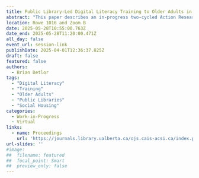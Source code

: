 ```yaml
---
title: Public Library-Led Digital Literacy Training to Older Adults in Social Housing 
abstract: "This paper describes an in-progress two-cycled Action Research investigation of public library-led digital literacy training to older adults in social housing. Prior to the first cycle, the digital literacy needs and training preferences of CityHousing Hamilton (CHH) older adults were identified. These findings were then used to design and evaluate an Android tablet training program delivered by Hamilton Public Library (HPL) to CHH older adults onsite at their CHH place of residence (Cycle One). Findings from Cycle One were then used to design and implement another iteration of onsite HPL-led tablet training to CHH seniors (Cycle Two)."
location: Rowe 1016 and Zoom B
date: 2025-05-28T10:55:00.763Z
date_end: 2025-05-28T11:20:00.471Z
all_day: false
event_url: session-link
publishDate: 2025-04-01T12:36:37.825Z
draft: false
featured: false
authors:
  - Brian Detlor
tags:
  - "Digital Literacy" 
  - "Training"
  - "Older Adults"
  - "Public Libraries"
  - "Social Housing"
categories:
  - Work-in-Progress
  - Virtual
links:
  - name: Proceedings
    url: 'https://journals.library.ualberta.ca/ojs.cais-acsi.ca/index.php/cais-asci/article/view/1887'
url-slides: ''
#image:
##  filename: featured
##  focal_point: Smart
##  preview_only: false
---
```

